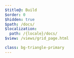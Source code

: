```yaml
---
$title@: Build
$order: 0
$hidden: true
$path: /docs/
$localization:
  path: /{locale}/docs/
$view: /views/grid_page.html

class: bg-triangle-primary
---
```

